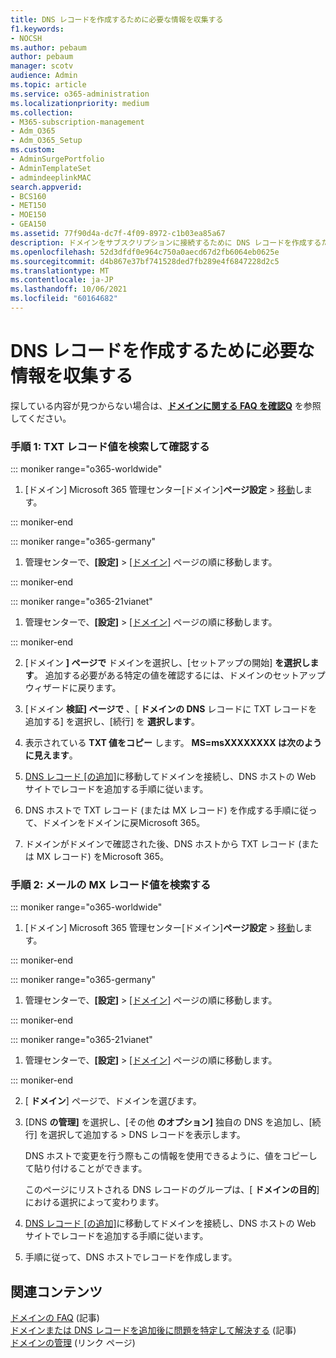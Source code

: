 ```yaml
---
title: DNS レコードを作成するために必要な情報を収集する
f1.keywords:
- NOCSH
ms.author: pebaum
author: pebaum
manager: scotv
audience: Admin
ms.topic: article
ms.service: o365-administration
ms.localizationpriority: medium
ms.collection:
- M365-subscription-management
- Adm_O365
- Adm_O365_Setup
ms.custom:
- AdminSurgePortfolio
- AdminTemplateSet
- admindeeplinkMAC
search.appverid:
- BCS160
- MET150
- MOE150
- GEA150
ms.assetid: 77f90d4a-dc7f-4f09-8972-c1b03ea85a67
description: ドメインをサブスクリプションに接続するために DNS レコードを作成するために必要な値Microsoft 365します。
ms.openlocfilehash: 52d3dfdf0e964c750a0aecd67d2fb6064eb0625e
ms.sourcegitcommit: d4b867e37bf741528ded7fb289e4f6847228d2c5
ms.translationtype: MT
ms.contentlocale: ja-JP
ms.lasthandoff: 10/06/2021
ms.locfileid: "60164682"
---
```

# <a name="gather-the-information-you-need-to-create-dns-records"></a>DNS レコードを作成するために必要な情報を収集する

 探している内容が見つからない場合は、**[ドメインに関する FAQ を確認Q](../setup/domains-faq.yml)** を参照してください。 
  
### <a name="step-1-find-the-txt-record-value-and-verify"></a>手順 1: TXT レコード値を検索して確認する

::: moniker range="o365-worldwide"

1. [ドメイン] Microsoft 365 管理センター[ドメイン]**ページ設定** \> <a href="https://go.microsoft.com/fwlink/p/?linkid=834818" target="_blank">移動</a>します。

::: moniker-end

::: moniker range="o365-germany"

1. 管理センターで、**[設定]** > <a href="https://go.microsoft.com/fwlink/p/?linkid=854615" target="_blank">[ドメイン]</a> ページの順に移動します。

::: moniker-end

::: moniker range="o365-21vianet"

1. 管理センターで、**[設定]** > <a href="https://go.microsoft.com/fwlink/p/?linkid=2007048" target="_blank">[ドメイン]</a> ページの順に移動します。

::: moniker-end
    
2. [ドメイン **] ページで** ドメインを選択し、[セットアップの開始] **を選択します**。 追加する必要がある特定の値を確認するには、ドメインのセットアップ ウィザードに戻ります。
    
3. [ドメイン **検証] ページで** 、[ **ドメインの DNS** レコードに TXT レコードを追加する] を選択し、[続行] を **選択します**。
    
4. 表示されている **TXT 値をコピー** します。 **MS=msXXXXXXXX は次のように見えます**。 
    
5. [DNS レコード [の追加]](create-dns-records-at-any-dns-hosting-provider.md)に移動してドメインを接続し、DNS ホストの Web サイトでレコードを追加する手順に従います。
    
6. DNS ホストで TXT レコード (または MX レコード) を作成する手順に従って、ドメインをドメインに戻Microsoft 365。

7. ドメインがドメインで確認された後、DNS ホストから TXT レコード (または MX レコード) をMicrosoft 365。
    
### <a name="step-2-find-the-mx-record-value-for-email-and-more"></a>手順 2: メールの MX レコード値を検索する

::: moniker range="o365-worldwide"

1. [ドメイン] Microsoft 365 管理センター[ドメイン]**ページ設定** \> <a href="https://go.microsoft.com/fwlink/p/?linkid=834818" target="_blank">移動</a>します。

::: moniker-end
    
::: moniker range="o365-germany"

1. 管理センターで、**[設定]** > <a href="https://go.microsoft.com/fwlink/p/?linkid=854615" target="_blank">[ドメイン]</a> ページの順に移動します。

::: moniker-end

::: moniker range="o365-21vianet"

1. 管理センターで、**[設定]** > <a href="https://go.microsoft.com/fwlink/p/?linkid=2007048" target="_blank">[ドメイン]</a> ページの順に移動します。

::: moniker-end
    
2. [ **ドメイン**] ページで、ドメインを選びます。
    
3. [DNS **の管理]** を選択し、[その他 **のオプション]** 独自の DNS を追加し、[続行] を選択して追加する  >  DNS レコードを表示します。 
    
    DNS ホストで変更を行う際もこの情報を使用できるように、値をコピーして貼り付けることができます。
    
    このページにリストされる DNS レコードのグループは、[ **ドメインの目的**] における選択によって変わります。
    
4. [DNS レコード [の追加]](create-dns-records-at-any-dns-hosting-provider.md)に移動してドメインを接続し、DNS ホストの Web サイトでレコードを追加する手順に従います。

5. 手順に従って、DNS ホストでレコードを作成します。

## <a name="related-content"></a>関連コンテンツ

[ドメインの FAQ](../setup/domains-faq.yml) (記事)\
[ドメインまたは DNS レコードを追加後に問題を特定して解決する](find-and-fix-issues.md) (記事)\
[ドメインの管理](/admin) (リンク ページ)